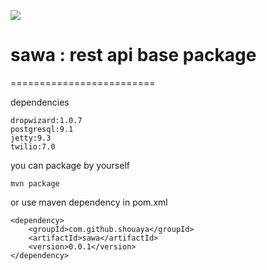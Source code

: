 ![](https://s3-ap-northeast-1.amazonaws.com/ms17222/step/Original_without_effects_204x75.png)

# sawa : rest api base package
=========================

dependencies

    dropwizard:1.0.7
    postgresql:9.1
    jetty:9.3
    twilio:7.0

you can package by yourself

    mvn package
    
or use maven dependency in pom.xml

    <dependency>
        <groupId>com.github.shouaya</groupId>
        <artifactId>sawa</artifactId>
        <version>0.0.1</version>
    </dependency>
